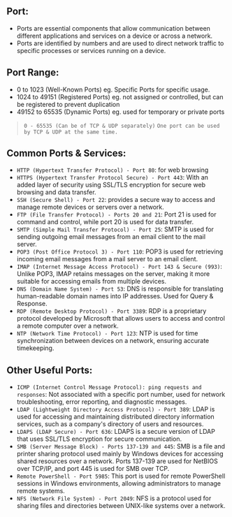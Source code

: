 ## Port:
- Ports are essential components that allow communication between different applications and services on a device or across a network.
- Ports are identified by numbers and are used to direct network traffic to specific processes or services running on a device.

## Port Range:
- 0 to 1023 (Well-Known Ports) eg. Specific Ports for specific usage.
- 1024 to 49151 (Registered Ports) eg. not assigned or controlled, but can be registered to prevent duplication 
- 49152 to 65535 (Dynamic Ports) eg. used for temporary or private ports


> `0 - 65535 (Can be of TCP & UDP separately)`
> `One port can be used by TCP & UDP at the same time.`

## Common Ports & Services:
- `HTTP (Hypertext Transfer Protocol) - Port 80`: for web browsing
- `HTTPS (Hypertext Transfer Protocol Secure) - Port 443`: With an added layer of security using SSL/TLS encryption for secure web browsing and data transfer.
- `SSH (Secure Shell) - Port 22`: provides a secure way to access and manage remote devices or servers over a network.
- `FTP (File Transfer Protocol) - Ports 20 and 21`: Port 21 is used for command and control, while port 20 is used for data transfer.
- `SMTP (Simple Mail Transfer Protocol) - Port 25`: SMTP is used for sending outgoing email messages from an email client to the mail server.
- `POP3 (Post Office Protocol 3) - Port 110`: POP3 is used for retrieving incoming email messages from a mail server to an email client.
- `IMAP (Internet Message Access Protocol) - Port 143 & Secure (993)`: Unlike POP3, IMAP retains messages on the server, making it more suitable for accessing emails from multiple devices.
- `DNS (Domain Name System) - Port 53`: DNS is responsible for translating human-readable domain names into IP addresses. Used for Query & Response.
- `RDP (Remote Desktop Protocol) - Port 3389`: RDP is a proprietary protocol developed by Microsoft that allows users to access and control a remote computer over a network.
- `NTP (Network Time Protocol) - Port 123`: NTP is used for time synchronization between devices on a network, ensuring accurate timekeeping.

## Other Useful Ports:
- `ICMP (Internet Control Message Protocol): ping requests and responses`: Not associated with a specific port number, used for network troubleshooting, error reporting, and diagnostic messages.
- `LDAP (Lightweight Directory Access Protocol) - Port 389`: LDAP is used for accessing and maintaining distributed directory information services, such as a company's directory of users and resources.
- `LDAPS (LDAP Secure) - Port 636`: LDAPS is a secure version of LDAP that uses SSL/TLS encryption for secure communication.
- `SMB (Server Message Block) - Ports 137-139 and 445`: SMB is a file and printer sharing protocol used mainly by Windows devices for accessing shared resources over a network. Ports 137-139 are used for NetBIOS over TCP/IP, and port 445 is used for SMB over TCP.
- `Remote PowerShell - Port 5985`: This port is used for remote PowerShell sessions in Windows environments, allowing administrators to manage remote systems.
- `NFS (Network File System) - Port 2049`: NFS is a protocol used for sharing files and directories between UNIX-like systems over a network.



